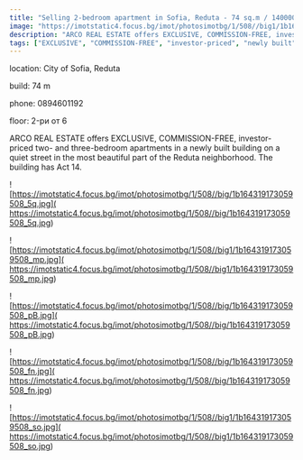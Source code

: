 ```yaml
---
title: "Selling 2-bedroom apartment in Sofia, Reduta - 74 sq.m / 140000 EUR :: imot.bg Advertisement"
image: "https://imotstatic4.focus.bg/imot/photosimotbg/1/508//big1/1b164319173059508_EV.jpg"
description: "ARCO REAL ESTATE offers EXCLUSIVE, COMMISSION-FREE, investor-priced two- and three-bedroom apartments in a newly built building on a quiet street in the most beautiful part of the Reduta neighborhood. The building has Act 14."
tags: ["EXCLUSIVE", "COMMISSION-FREE", "investor-priced", "newly built", "quiet street", "Reduta neighborhood", "Act 14"]
---
```


location: City of Sofia, Reduta

build: 74 m

phone: 0894601192

floor: 2-ри от 6

ARCO REAL ESTATE offers EXCLUSIVE, COMMISSION-FREE, investor-priced two- and three-bedroom apartments in a newly built building on a quiet street in the most beautiful part of the Reduta neighborhood. The building has Act 14.


![https://imotstatic4.focus.bg/imot/photosimotbg/1/508//big/1b164319173059508_5q.jpg]( https://imotstatic4.focus.bg/imot/photosimotbg/1/508//big/1b164319173059508_5q.jpg)


![https://imotstatic4.focus.bg/imot/photosimotbg/1/508//big1/1b164319173059508_mp.jpg]( https://imotstatic4.focus.bg/imot/photosimotbg/1/508//big1/1b164319173059508_mp.jpg)


![https://imotstatic4.focus.bg/imot/photosimotbg/1/508//big/1b164319173059508_pB.jpg]( https://imotstatic4.focus.bg/imot/photosimotbg/1/508//big/1b164319173059508_pB.jpg)


![https://imotstatic4.focus.bg/imot/photosimotbg/1/508//big/1b164319173059508_fn.jpg]( https://imotstatic4.focus.bg/imot/photosimotbg/1/508//big/1b164319173059508_fn.jpg)


![https://imotstatic4.focus.bg/imot/photosimotbg/1/508//big1/1b164319173059508_so.jpg]( https://imotstatic4.focus.bg/imot/photosimotbg/1/508//big1/1b164319173059508_so.jpg)


